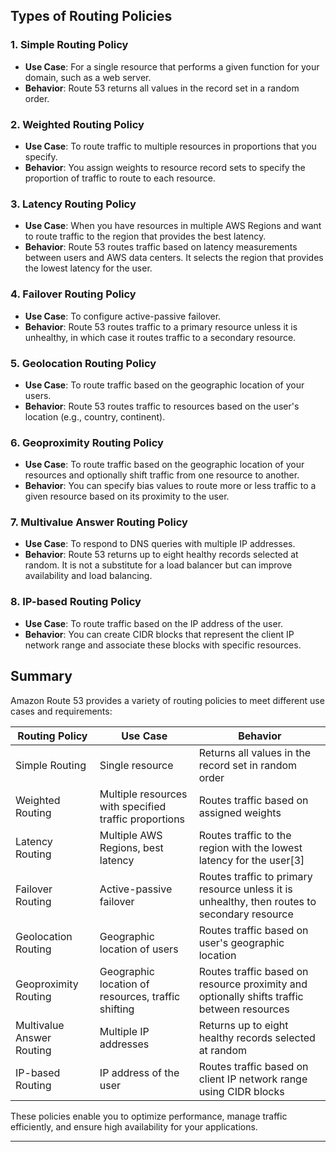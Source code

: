 
## Types of Routing Policies

### 1. **Simple Routing Policy**
- **Use Case**: For a single resource that performs a given function for your domain, such as a web server.
- **Behavior**: Route 53 returns all values in the record set in a random order.

### 2. **Weighted Routing Policy**
- **Use Case**: To route traffic to multiple resources in proportions that you specify.
- **Behavior**: You assign weights to resource record sets to specify the proportion of traffic to route to each resource.

### 3. **Latency Routing Policy**
- **Use Case**: When you have resources in multiple AWS Regions and want to route traffic to the region that provides the best latency.
- **Behavior**: Route 53 routes traffic based on latency measurements between users and AWS data centers. It selects the region that provides the lowest latency for the user.

### 4. **Failover Routing Policy**
- **Use Case**: To configure active-passive failover.
- **Behavior**: Route 53 routes traffic to a primary resource unless it is unhealthy, in which case it routes traffic to a secondary resource.

### 5. **Geolocation Routing Policy**
- **Use Case**: To route traffic based on the geographic location of your users.
- **Behavior**: Route 53 routes traffic to resources based on the user's location (e.g., country, continent).

### 6. **Geoproximity Routing Policy**
- **Use Case**: To route traffic based on the geographic location of your resources and optionally shift traffic from one resource to another.
- **Behavior**: You can specify bias values to route more or less traffic to a given resource based on its proximity to the user.

### 7. **Multivalue Answer Routing Policy**
- **Use Case**: To respond to DNS queries with multiple IP addresses.
- **Behavior**: Route 53 returns up to eight healthy records selected at random. It is not a substitute for a load balancer but can improve availability and load balancing.

### 8. **IP-based Routing Policy**
- **Use Case**: To route traffic based on the IP address of the user.
- **Behavior**: You can create CIDR blocks that represent the client IP network range and associate these blocks with specific resources.

## Summary

Amazon Route 53 provides a variety of routing policies to meet different use cases and requirements:

| **Routing Policy**           | **Use Case**                                                                 | **Behavior**                                                                                      |
|------------------------------|------------------------------------------------------------------------------|---------------------------------------------------------------------------------------------------|
| Simple Routing               | Single resource                                                              | Returns all values in the record set in random order                                              |
| Weighted Routing             | Multiple resources with specified traffic proportions                        | Routes traffic based on assigned weights                                                          |
| Latency Routing              | Multiple AWS Regions, best latency                                            | Routes traffic to the region with the lowest latency for the user[3]                               |
| Failover Routing             | Active-passive failover                                                      | Routes traffic to primary resource unless it is unhealthy, then routes to secondary resource      |
| Geolocation Routing          | Geographic location of users                                                 | Routes traffic based on user's geographic location                                                |
| Geoproximity Routing         | Geographic location of resources, traffic shifting                           | Routes traffic based on resource proximity and optionally shifts traffic between resources        |
| Multivalue Answer Routing    | Multiple IP addresses                                                        | Returns up to eight healthy records selected at random                                            |
| IP-based Routing             | IP address of the user                                                       | Routes traffic based on client IP network range using CIDR blocks                                  |

These policies enable you to optimize performance, manage traffic efficiently, and ensure high availability for your applications.

---

